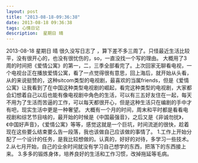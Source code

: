 ```yaml
---
layout: post
title: "2013-08-18-09:36:38"
date: 2013-08-18 09:36:38
tags: 心情日记
description:  星期日 晴
---
```

2013-08-18 星期日 晴 
	很久没写日志了 ，算下差不多三周了。只怪最近生活比较平，没有很开心的，也没有很忧伤的，so，一直没找一个写的理由。
大概用了3周的时间把《爱情公寓》的第一，二，三季全部看完了。上次回家无聊看电视，一个电视台正在播放爱情公寓，看了一点觉得很有意思，回上海后，就开始从头看，从的来说挺赞的，这种sitcom类型的电视剧，最喜欢的当属friends，但是《爱情公寓》让我看到了在中国这种类型电视剧的崛起，看完这种类型的电视剧，大家都会幻想着自己以后也能有像电视剧中角色的生活，可以有三五好友住在一起，每天不用为了生活而苦逼的工作，可以每天都很开心，但是这种生活只在编剧的手中才有吧，现实生活中更是一种奢望。
大概有一个月的时间，周末和平时都是看看电视剧和综艺节目啥的，最开始的时候是《中国最强音》，之后又是《非诚勿扰》，《中国好声音》，《爱情公寓》等等，感觉这就是一个巨坑，时间流逝的很快，趁着现在这些要么结束要么告一段落，我也该做自己应该做的事情了。
1.工作上开始分配了一个设计的任务，是我比较想做的。认真的，好好的对待，多学习一些技术。
2.从七月开始，自己的业余时间就没有学习自己想学的东西，把落下的东西接上来。
3.多多的锻炼身体，培养良好的生活和工作习惯，改掉拖延等毛病。

